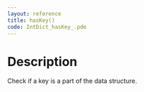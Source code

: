 ```yaml
---
layout: reference
title: hasKey()
code: IntDict_hasKey_.pde
---
```


# Description

Check if a key is a part of the data structure.

